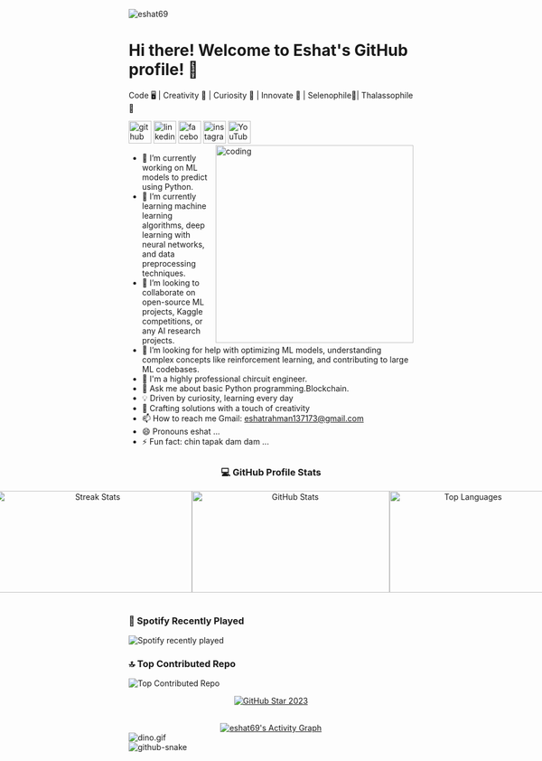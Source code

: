 <p align="left"> <img src="https://komarev.com/ghpvc/?username=eshat69&label=Profile%20views&color=0e75b6&style=flat" alt="eshat69" /> </p>



# Hi there! Welcome to Eshat's GitHub profile! 👋
Code 🖥️ | Creativity 🎨 | Curiosity 🌌 | Innovate 🚀 | Selenophile🌙| Thalassophile 🌊

[<img src='https://cdn.jsdelivr.net/npm/simple-icons@3.0.1/icons/github.svg' alt='github' height='40'>](https://github.com/eshat69)  [<img src='https://cdn.jsdelivr.net/npm/simple-icons@3.0.1/icons/linkedin.svg' alt='linkedin' height='40'>](https://www.linkedin.com/in/https://www.linkedin.com/in/eshat-rahman-b18516154//)  [<img src='https://cdn.jsdelivr.net/npm/simple-icons@3.0.1/icons/facebook.svg' alt='facebook' height='40'>](https://www.facebook.com/https://www.facebook.com/eshat0007)  [<img src='https://cdn.jsdelivr.net/npm/simple-icons@3.0.1/icons/instagram.svg' alt='instagram' height='40'>](https://www.instagram.com/https://www.instagram.com/eshat_rahman//)  [<img src='https://cdn.jsdelivr.net/npm/simple-icons@3.0.1/icons/youtube.svg' alt='YouTube' height='40'>](https://www.youtube.com/channel/https://www.youtube.com/@UR%C2%B7Eshat)  
<img align="right" alt="coding" width="350" src="https://github.com/user-attachments/assets/edbe8c7f-84c2-4903-9eaf-4066f23c0e58">


- 🔭 I’m currently working on ML models to predict using Python.
- 🌱 I’m currently learning machine learning algorithms, deep learning with neural networks, and data preprocessing techniques.
- 👯 I’m looking to collaborate on open-source ML projects, Kaggle competitions, or any AI research projects.
- 🤔 I’m looking for help with optimizing ML models, understanding complex concepts like reinforcement learning, and contributing to large ML codebases.
- 🗿 I'm a highly professional chircuit engineer.
- 💬 Ask me about basic Python programming.Blockchain.
- 💡 Driven by curiosity, learning every day
- 🎨 Crafting solutions with a touch of creativity
- 📫 How to reach me Gmail: eshatrahman137173@gmail.com 
- 😄 Pronouns eshat ...
- ⚡ Fun fact: chin tapak dam dam  ...
##  
<div align="center">
  <h3>💻 GitHub Profile Stats</h3>
  <div style="display: flex; justify-content: center; align-items: center;">
    <img width="350" height="180" src="https://streak-stats.demolab.com/?user=eshat69&count_private=true&theme=react&border_radius=5" alt="Streak Stats"/> 
    <img width="350" height="180" src="https://github-readme-stats.vercel.app/api?username=eshat69&show_icons=true&theme=react&rank_icon=github&border_radius=5" alt="GitHub Stats" />
    <img width="280" height="180" src="https://github-readme-stats.vercel.app/api/top-langs/?username=eshat69&hide=HTML&langs_count=8&layout=compact&theme=react&border_radius=5&exclude_repo=github-readme-stats" alt="Top Languages" />
  </div>
</div>

  <br> 
  <h3>🎵 Spotify Recently Played</h3>
  <img src="https://spotify-recently-played-readme.vercel.app/api?count=5" alt="Spotify recently played" />
</div>
  <h3>🔝 Top Contributed Repo</h3>
  <img src="https://github-contributor-stats.vercel.app/api?username=eshat69&limit=5&theme=radical&combine_all_yearly_contributions=true" alt="Top Contributed Repo" />
  <br> <!-- Line break for separation -->
  <!-- GitHub Star Badge -->
  <p align="center">
    <a href="https://stars.github.com/profiles/eshat69/">
      <img src="https://github.com/DenverCoder1/DenverCoder1/raw/main/.github/assets/20955511/ca15be3f-d00b-438e-91f6-fb5568c1f632.gif" alt="GitHub Star 2023"/>
    </a>
  </p>
</div>
<!-- Clear float for better alignment of the following content -->
<br style="clear:both;">
<!-- Activity Graph and Snake Animation -->
<div align="center">
  <a href="https://github.com/eshat69">
    <img alt="eshat69's Activity Graph" src="https://github-readme-activity-graph.vercel.app/graph/?username=eshat69&bg_color=1F222E&color=F8D866&line=F85D7F&point=FFFFFF&hide_border=true" />
  </a>
</div>
<div style="text-align: center;">
</div>

<img data-target="animated-image.replacedImage" alt="dino.gif" class="AnimatedImagePlayer-animatedImage" src="https://github.com/saadeghi/saadeghi/raw/master/dino.gif" style="display: block; opacity: 1;">



<img alt="github-snake" src="https://raw.githubusercontent.com/your-username/your-repo/output/github-snake.svg" />
